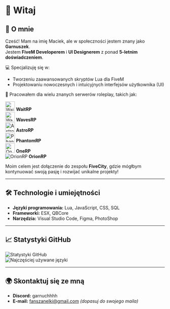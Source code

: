 # 👋 Witaj

## 🌟 O mnie
Cześć! Mam na imię Maciek, ale w społeczności jestem znany jako **Garnuszek**.  
Jestem **FiveM Developerem** i **UI Designerem** z ponad **5-letnim doświadczeniem**.  

💻 Specjalizuję się w:  
- Tworzeniu zaawansowanych skryptów Lua dla FiveM  
- Projektowaniu nowoczesnych i intuicyjnych interfejsów użytkownika (UI)  

🎯 Pracowałem dla wielu znanych serwerów roleplay, takich jak:  
<p align="left">
  <img src="https://example.com/logo-waitrp.png" alt="WaitRP" width="30"/> <b>WaitRP</b>  
  <br>
  <img src="https://example.com/logo-wavesrp.png" alt="WavesRP" width="30"/> <b>WavesRP</b>  
  <br>
  <img src="https://cdn.discordapp.com/attachments/935965291664539668/1309099532776112168/logo.png?ex=67405972&is=673f07f2&hm=8cba43780351aa9fffd82bdfb8d6647ee98a5d23b34ebd4917a0c8d6e7ba2495&" alt="AstroRP" width="30"/> <b>AstroRP</b>  
  <br>
  <img src="https://example.com/logo-phantomrp.png" alt="PhantomRP" width="30"/> <b>PhantomRP</b>  
  <br>
  <img src="https://example.com/logo-onerp.png" alt="OneRP"  width="30"/> <b>OneRP</b>  
  <br>
  <img src="https://cdn.discordapp.com/attachments/935965291664539668/1309099532512137216/isdamage.png?ex=67405972&is=673f07f2&hm=f92a3184fd788b5246381216985ca9916e6a2225f853095647530f458fc8b189&" alt="OrionRP"  style="display: inline; width="30"/> <b>OrionRP</b> 
</p>

Moim celem jest dołączenie do zespołu **FiveCity**, gdzie mógłbym kontynuować swoją pasję i rozwijać unikalne projekty!

---

## 🛠️ Technologie i umiejętności
- **Języki programowania:** Lua, JavaScript, CSS, SQL  
- **Frameworki:** ESX, QBCore
- **Narzędzia:** Visual Studio Code, Figma, PhotoShop  

---

## 📈 Statystyki GitHub
![Statystyki GitHub](https://github-readme-stats.vercel.app/api?username=Garnuszel&show_icons=true&theme=radical)  
![Najczęściej używane języki](https://github-readme-stats.vercel.app/api/top-langs/?username=Garnuszel&layout=compact&theme=radical)  

---

## 🌍 Skontaktuj się ze mną
- **Discord:** garnuchhhh  
- **E-mail:** fanszanelki@gmail.com *(dopasuj do swojego maila)*  
